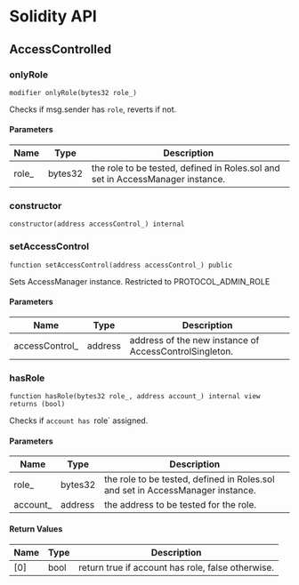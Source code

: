 # Solidity API

## AccessControlled

### onlyRole

```solidity
modifier onlyRole(bytes32 role_)
```

Checks if msg.sender has `role`, reverts if not.

#### Parameters

| Name | Type | Description |
| ---- | ---- | ----------- |
| role_ | bytes32 | the role to be tested, defined in Roles.sol and set in AccessManager instance. |

### constructor

```solidity
constructor(address accessControl_) internal
```

### setAccessControl

```solidity
function setAccessControl(address accessControl_) public
```

Sets AccessManager instance. Restricted to PROTOCOL_ADMIN_ROLE

#### Parameters

| Name | Type | Description |
| ---- | ---- | ----------- |
| accessControl_ | address | address of the new instance of AccessControlSingleton. |

### hasRole

```solidity
function hasRole(bytes32 role_, address account_) internal view returns (bool)
```

Checks if `account has `role` assigned.

#### Parameters

| Name | Type | Description |
| ---- | ---- | ----------- |
| role_ | bytes32 | the role to be tested, defined in Roles.sol and set in AccessManager instance. |
| account_ | address | the address to be tested for the role. |

#### Return Values

| Name | Type | Description |
| ---- | ---- | ----------- |
| [0] | bool | return true if account has role, false otherwise. |

